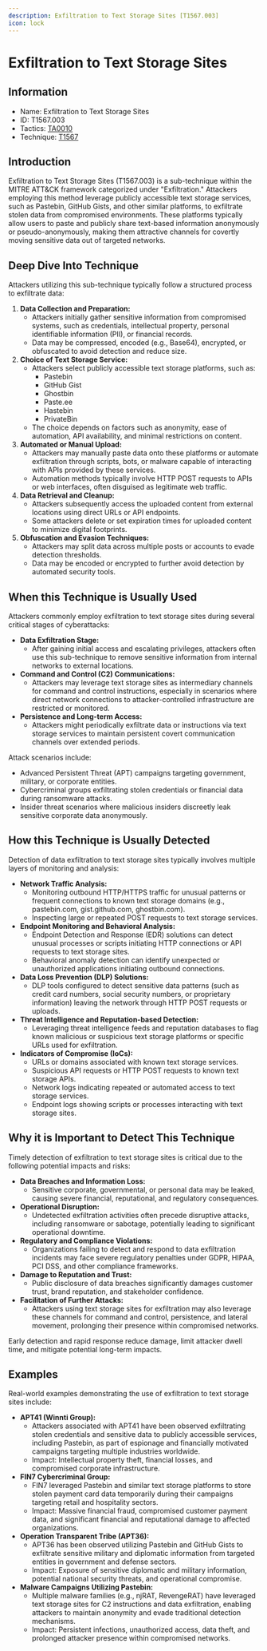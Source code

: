 ```yaml
---
description: Exfiltration to Text Storage Sites [T1567.003]
icon: lock
---
```


# Exfiltration to Text Storage Sites

## Information

- Name: Exfiltration to Text Storage Sites
- ID: T1567.003
- Tactics: [TA0010](../TA0010/TA0010.md)
- Technique: [T1567](T1567.md)

## Introduction

Exfiltration to Text Storage Sites (T1567.003) is a sub-technique within the MITRE ATT\&CK framework categorized under "Exfiltration." Attackers employing this method leverage publicly accessible text storage services, such as Pastebin, GitHub Gists, and other similar platforms, to exfiltrate stolen data from compromised environments. These platforms typically allow users to paste and publicly share text-based information anonymously or pseudo-anonymously, making them attractive channels for covertly moving sensitive data out of targeted networks.

## Deep Dive Into Technique

Attackers utilizing this sub-technique typically follow a structured process to exfiltrate data:

1. **Data Collection and Preparation:**
   - Attackers initially gather sensitive information from compromised systems, such as credentials, intellectual property, personal identifiable information (PII), or financial records.
   - Data may be compressed, encoded (e.g., Base64), encrypted, or obfuscated to avoid detection and reduce size.
2. **Choice of Text Storage Service:**
   - Attackers select publicly accessible text storage platforms, such as:
     - Pastebin
     - GitHub Gist
     - Ghostbin
     - Paste.ee
     - Hastebin
     - PrivateBin
   - The choice depends on factors such as anonymity, ease of automation, API availability, and minimal restrictions on content.
3. **Automated or Manual Upload:**
   - Attackers may manually paste data onto these platforms or automate exfiltration through scripts, bots, or malware capable of interacting with APIs provided by these services.
   - Automation methods typically involve HTTP POST requests to APIs or web interfaces, often disguised as legitimate web traffic.
4. **Data Retrieval and Cleanup:**
   - Attackers subsequently access the uploaded content from external locations using direct URLs or API endpoints.
   - Some attackers delete or set expiration times for uploaded content to minimize digital footprints.
5. **Obfuscation and Evasion Techniques:**
   - Attackers may split data across multiple posts or accounts to evade detection thresholds.
   - Data may be encoded or encrypted to further avoid detection by automated security tools.

## When this Technique is Usually Used

Attackers commonly employ exfiltration to text storage sites during several critical stages of cyberattacks:

- **Data Exfiltration Stage:**
  - After gaining initial access and escalating privileges, attackers often use this sub-technique to remove sensitive information from internal networks to external locations.
- **Command and Control (C2) Communications:**
  - Attackers may leverage text storage sites as intermediary channels for command and control instructions, especially in scenarios where direct network connections to attacker-controlled infrastructure are restricted or monitored.
- **Persistence and Long-term Access:**
  - Attackers might periodically exfiltrate data or instructions via text storage services to maintain persistent covert communication channels over extended periods.

Attack scenarios include:

- Advanced Persistent Threat (APT) campaigns targeting government, military, or corporate entities.
- Cybercriminal groups exfiltrating stolen credentials or financial data during ransomware attacks.
- Insider threat scenarios where malicious insiders discreetly leak sensitive corporate data anonymously.

## How this Technique is Usually Detected

Detection of data exfiltration to text storage sites typically involves multiple layers of monitoring and analysis:

- **Network Traffic Analysis:**
  - Monitoring outbound HTTP/HTTPS traffic for unusual patterns or frequent connections to known text storage domains (e.g., pastebin.com, gist.github.com, ghostbin.com).
  - Inspecting large or repeated POST requests to text storage services.
- **Endpoint Monitoring and Behavioral Analysis:**
  - Endpoint Detection and Response (EDR) solutions can detect unusual processes or scripts initiating HTTP connections or API requests to text storage sites.
  - Behavioral anomaly detection can identify unexpected or unauthorized applications initiating outbound connections.
- **Data Loss Prevention (DLP) Solutions:**
  - DLP tools configured to detect sensitive data patterns (such as credit card numbers, social security numbers, or proprietary information) leaving the network through HTTP POST requests or uploads.
- **Threat Intelligence and Reputation-based Detection:**
  - Leveraging threat intelligence feeds and reputation databases to flag known malicious or suspicious text storage platforms or specific URLs used for exfiltration.
- **Indicators of Compromise (IoCs):**
  - URLs or domains associated with known text storage services.
  - Suspicious API requests or HTTP POST requests to known text storage APIs.
  - Network logs indicating repeated or automated access to text storage services.
  - Endpoint logs showing scripts or processes interacting with text storage sites.

## Why it is Important to Detect This Technique

Timely detection of exfiltration to text storage sites is critical due to the following potential impacts and risks:

- **Data Breaches and Information Loss:**
  - Sensitive corporate, governmental, or personal data may be leaked, causing severe financial, reputational, and regulatory consequences.
- **Operational Disruption:**
  - Undetected exfiltration activities often precede disruptive attacks, including ransomware or sabotage, potentially leading to significant operational downtime.
- **Regulatory and Compliance Violations:**
  - Organizations failing to detect and respond to data exfiltration incidents may face severe regulatory penalties under GDPR, HIPAA, PCI DSS, and other compliance frameworks.
- **Damage to Reputation and Trust:**
  - Public disclosure of data breaches significantly damages customer trust, brand reputation, and stakeholder confidence.
- **Facilitation of Further Attacks:**
  - Attackers using text storage sites for exfiltration may also leverage these channels for command and control, persistence, and lateral movement, prolonging their presence within compromised networks.

Early detection and rapid response reduce damage, limit attacker dwell time, and mitigate potential long-term impacts.

## Examples

Real-world examples demonstrating the use of exfiltration to text storage sites include:

- **APT41 (Winnti Group):**
  - Attackers associated with APT41 have been observed exfiltrating stolen credentials and sensitive data to publicly accessible services, including Pastebin, as part of espionage and financially motivated campaigns targeting multiple industries worldwide.
  - Impact: Intellectual property theft, financial losses, and compromised corporate infrastructure.
- **FIN7 Cybercriminal Group:**
  - FIN7 leveraged Pastebin and similar text storage platforms to store stolen payment card data temporarily during their campaigns targeting retail and hospitality sectors.
  - Impact: Massive financial fraud, compromised customer payment data, and significant financial and reputational damage to affected organizations.
- **Operation Transparent Tribe (APT36):**
  - APT36 has been observed utilizing Pastebin and GitHub Gists to exfiltrate sensitive military and diplomatic information from targeted entities in government and defense sectors.
  - Impact: Exposure of sensitive diplomatic and military information, potential national security threats, and operational compromise.
- **Malware Campaigns Utilizing Pastebin:**
  - Multiple malware families (e.g., njRAT, RevengeRAT) have leveraged text storage sites for C2 instructions and data exfiltration, enabling attackers to maintain anonymity and evade traditional detection mechanisms.
  - Impact: Persistent infections, unauthorized access, data theft, and prolonged attacker presence within compromised networks.

